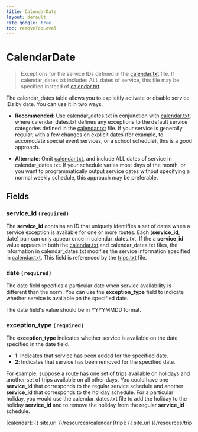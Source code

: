 ```yaml
---
title: CalendarDate
layout: default
cite_google: true
toc: removeTopLevel
---
```


# CalendarDate

> Exceptions for the service IDs defined in the [calendar.txt](calendar) file.
> If calendar_dates.txt includes ALL dates of service, this file may be
> specified instead of [calendar.txt](calendar).

The calendar_dates table allows you to explicitly activate or disable service
IDs by date. You can use it in two ways.

 - **Recommended**: Use calendar_dates.txt in conjunction with
    [calendar.txt](calendar), where calendar_dates.txt defines any exceptions to
    the default service categories defined in the [calendar.txt](calendar) file.
    If your service is generally regular, with a few changes on explicit dates
    (for example, to accomodate special event services, or a school schedule),
    this is a good approach.

 - **Alternate**: Omit [calendar.txt](calendar), and include ALL dates of
    service in calendar_dates.txt. If your schedule varies most days of the
    month, or you want to programmatically output service dates without
    specifying a normal weekly schedule, this approach may be preferable.

## Fields

### service_id `(required)`

The **service_id** contains an ID that uniquely identifies a set of dates when a
service exception is available for one or more routes. Each (**service_id**,
date) pair can only appear once in calendar_dates.txt. If the a **service_id**
value appears in both the [calendar.txt](calendar) and calendar_dates.txt files,
the information in calendar_dates.txt modifies the service information specified
in [calendar.txt](calendar). This field is referenced by the [trips.txt](trip)
file.

### date `(required)`

The date field specifies a particular date when service availability is
different than the norm. You can use the **exception_type** field to indicate
whether service is available on the specified date.

The date field's value should be in YYYYMMDD format.

### exception_type `(required)`

The **exception_type** indicates whether service is available on the date
specified in the date field.

 - **1**: Indicates that service has been added for the specified date.
 - **2**: Indicates that service has been removed for the specified date.

For example, suppose a route has one set of trips available on holidays and
another set of trips available on all other days. You could have one
**service_id** that corresponds to the regular service schedule and another
**service_id** that corresponds to the holiday schedule. For a particular
holiday, you would use the calendar_dates.txt file to add the holiday to the
holiday **service_id** and to remove the holiday from the regular **service_id**
schedule.


[calendar]: {{ site.url }}/resources/calendar
[trip]:     {{ site.url }}/resources/trip
